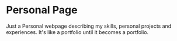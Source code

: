 # Personal Page
Just a Personal webpage describing my skills, personal projects and experiences.
It's like a portfolio until it becomes a portfolio.
